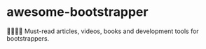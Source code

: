 # awesome-bootstrapper
👩‍🚀👨‍🚀 Must-read articles, videos, books and development tools for bootstrappers.
